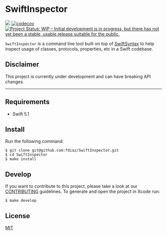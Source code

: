 # SwiftInspector

![](https://github.com/fdiaz/SwiftInspector/workflows/macOS/badge.svg) 
[![codecov](https://codecov.io/gh/fdiaz/SwiftInspector/branch/master/graph/badge.svg)](https://codecov.io/gh/fdiaz/SwiftInspector)
[![Project Status: WIP – Initial development is in progress, but there has not yet been a stable, usable release suitable for the public.](https://www.repostatus.org/badges/latest/wip.svg)](https://www.repostatus.org/#wip)

`SwiftInspector` is a command line tool built on top of [SwiftSyntax](https://github.com/apple/swift-syntax) to help inspect usage of classes, protocols, properties, etc in a Swift codebase.

## Disclaimer

This project is currently under development and can have breaking API changes.

---

## Requirements

- Swift 5.1

## Install

Run the following command:

```
$ git clone git@github.com:fdiaz/SwiftInspector.git
$ cd SwiftInspector
$ make install
```

## Develop

If you want to contribute to this project, please take a look at our [CONTRIBUTING](CONTRIBUTING.md) guidelines. To generate and open the project in Xcode run:

```
$ make develop
```

## License

[MIT](LICENSE)
